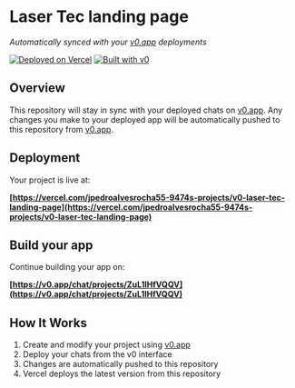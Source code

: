 # Laser Tec landing page

*Automatically synced with your [v0.app](https://v0.app) deployments*

[![Deployed on Vercel](https://img.shields.io/badge/Deployed%20on-Vercel-black?style=for-the-badge&logo=vercel)](https://vercel.com/jpedroalvesrocha55-9474s-projects/v0-laser-tec-landing-page)
[![Built with v0](https://img.shields.io/badge/Built%20with-v0.app-black?style=for-the-badge)](https://v0.app/chat/projects/ZuL1lHfVQQV)

## Overview

This repository will stay in sync with your deployed chats on [v0.app](https://v0.app).
Any changes you make to your deployed app will be automatically pushed to this repository from [v0.app](https://v0.app).

## Deployment

Your project is live at:

**[https://vercel.com/jpedroalvesrocha55-9474s-projects/v0-laser-tec-landing-page](https://vercel.com/jpedroalvesrocha55-9474s-projects/v0-laser-tec-landing-page)**

## Build your app

Continue building your app on:

**[https://v0.app/chat/projects/ZuL1lHfVQQV](https://v0.app/chat/projects/ZuL1lHfVQQV)**

## How It Works

1. Create and modify your project using [v0.app](https://v0.app)
2. Deploy your chats from the v0 interface
3. Changes are automatically pushed to this repository
4. Vercel deploys the latest version from this repository
